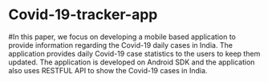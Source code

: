 # Covid-19-tracker-app
#In this paper, we focus on developing a mobile based application to provide information regarding the Covid-19 daily cases in India. The application provides daily Covid-19 case statistics to the users to keep them updated. The application is developed on Android SDK  and the application also uses RESTFUL API to show the Covid-19 cases in India.
